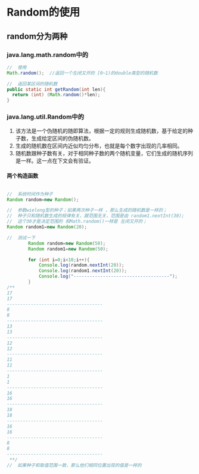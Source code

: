# Random的使用

## random分为两种

### java.lang.math.random中的

```java
//  使用
Math.random();  //返回一个左闭又开的 [0~1)的double类型的随机数

//  返回某区间的随机数
public static int getRandom(int len){
  return (int) (Math.random()*len);
}
```

### java.lang.util.Random中的

1. 该方法是一个伪随机的随即算法，根据一定的规则生成随机数，基于给定的种子数，生成给定区间的伪随机数。
2. 生成的随机数在区间内近似均匀分布，也就是每个数字出现的几率相同。
3. 随机数跟种子数有关，对于相同种子数的两个随机变量，它们生成的随机序列是一样。这一点在下文会有验证。

#### 两个构造函数

```java

//  系统时间作为种子
Random random=new Random();

//  参数wielong型的种子；如果两次种子一样 ，那么生成的随机数是一样的；
//  种子只和随机数生成的规律有关，跟范围无关，范围是由 random1.nextInt(30);
//  这个30才是决定范围的 和Math.random()一样是 左闭又开的；
Random random1=new Random(20);

//  测试一下
        Random random=new Random(50);
        Random random1=new Random(50);

        for (int i=0;i<10;i++){
            Console.log(random.nextInt(20));
            Console.log(random1.nextInt(20));
            Console.log("------------------------------------");
        }
/**
17
17
------------------------------------
8
8
------------------------------------
13
13
------------------------------------
12
12
------------------------------------
11
11
------------------------------------
1
1
------------------------------------
16
16
------------------------------------
18
18
------------------------------------
16
16
------------------------------------
8
8
------------------------------------
 **/
//  如果种子和取值范围一致，那么他们相同位置出现的值是一样的
```